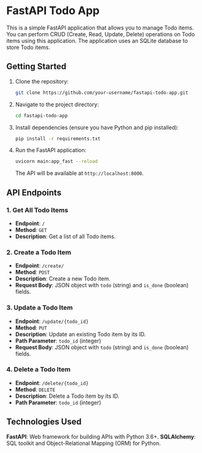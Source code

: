 # FastAPI Todo App

This is a simple FastAPI application that allows you to manage Todo items. You can perform CRUD (Create, Read, Update, Delete) operations on Todo items using this application. The application uses an SQLite database to store Todo items.

## Getting Started

1. Clone the repository:
   ```sh
   git clone https://github.com/your-username/fastapi-todo-app.git
   ```

2. Navigate to the project directory:
   ```sh
   cd fastapi-todo-app
   ```

3. Install dependencies (ensure you have Python and pip installed):
   ```sh
   pip install -r requirements.txt
   ```

4. Run the FastAPI application:
   ```sh
   uvicorn main:app_fast --reload
   ```

   The API will be available at `http://localhost:8000`.

## API Endpoints

### 1. Get All Todo Items

- **Endpoint**: `/`
- **Method**: `GET`
- **Description**: Get a list of all Todo items.

### 2. Create a Todo Item

- **Endpoint**: `/create/`
- **Method**: `POST`
- **Description**: Create a new Todo item.
- **Request Body**: JSON object with `todo` (string) and `is_done` (boolean) fields.

### 3. Update a Todo Item

- **Endpoint**: `/update/{todo_id}`
- **Method**: `PUT`
- **Description**: Update an existing Todo item by its ID.
- **Path Parameter**: `todo_id` (integer)
- **Request Body**: JSON object with `todo` (string) and `is_done` (boolean) fields.

### 4. Delete a Todo Item

- **Endpoint**: `/delete/{todo_id}`
- **Method**: `DELETE`
- **Description**: Delete a Todo item by its ID.
- **Path Parameter**: `todo_id` (integer)


## Technologies Used

**FastAPI**: Web framework for building APIs with Python 3.6+.
**SQLAlchemy**: SQL toolkit and Object-Relational Mapping (ORM) for Python.
